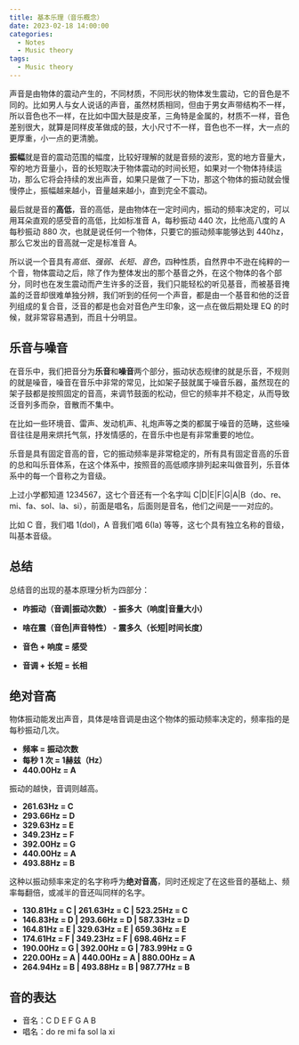 ```yaml
---
title: 基本乐理（音乐概念）
date: 2023-02-18 14:00:00
categories:
  - Notes
  - Music theory
tags:
  - Music theory
---
```


声音是由物体的震动产生的，不同材质，不同形状的物体发生震动，它的音色是不同的。比如男人与女人说话的声音，虽然材质相同，但由于男女声带结构不一样，所以音色也不一样，在比如中国大鼓是皮革，三角特是金属的，材质不一样，音色差别很大，就算是同样皮革做成的鼓，大小尺寸不一样，音色也不一样，大一点的更厚重，小一点的更清脆。

<!-- more -->

**振幅**就是音的震动范围的幅度，比较好理解的就是音频的波形，宽的地方音量大，窄的地方音量小，音的长短取决于物体震动的时间长短，如果对一个物体持续运功，那么它将会持续的发出声音，如果只是做了一下功，那这个物体的振动就会慢慢停止，振幅越来越小，音量越来越小，直到完全不震动。

最后就是音的**高低**，音的高低，是由物体在一定时间内，振动的频率决定的，可以用耳朵直观的感受音的高低，比如标准音 A，每秒振动 440 次，比他高八度的 A 每秒振动 880 次，也就是说任何一个物体，只要它的振动频率能够达到 440hz，那么它发出的音高就一定是标准音 A。

所以说一个音具有*高低、强弱、长短、音色*，四种性质，自然界中不逊在纯粹的一个音，物体震动之后，除了作为整体发出的那个基音之外，在这个物体的各个部分，同时也在发生震动而产生许多的泛音，我们只能轻松的听见基音，而被基音掩盖的泛音却很难单独分辨，我们听到的任何一个声音，都是由一个基音和他的泛音列组成的复合音，泛音的都是也会对音色产生印象，这一点在做后期处理 EQ 的时候，就非常容易遇到，而且十分明显。


## 乐音与噪音

在音乐中，我们把音分为**乐音**和**噪音**两个部分，振动状态规律的就是乐音，不规则的就是噪音，噪音在音乐中非常的常见，比如架子鼓就属于噪音乐器，虽然现在的架子鼓都是按照固定的音高，来调节鼓面的松动，但它的频率并不稳定，从而导致泛音列多而杂，音散而不集中。

在比如一些环境音、雷声、发动机声、礼炮声等之类的都属于噪音的范畴，这些噪音往往是用来烘托气氛，抒发情感的，在音乐中也是有非常重要的地位。

乐音是具有固定音高的音，它的振动频率是非常稳定的，所有具有固定音高的乐音的总和叫乐音体系，在这个体系中，按照音的高低顺序排列起来叫做音列，乐音体系中的每一个音称之为音级。

上过小学都知道 1234567，这七个音还有一个名字叫 C|D|E|F|G|A|B（do、re、mi、fa、sol、la、si），前面是唱名，后面则是音名，他们之间是一一对应的。

比如 C 音，我们唱 1(dol)，A 音我们唱 6(la) 等等，这七个具有独立名称的音级，叫基本音级。

## 总结

总结音的出现的基本原理分析为四部分：

- **咋振动（音调|振动次数） - 振多大（响度|音量大小）**

- **啥在震（音色|声音特性） - 震多久（长短|时间长度）**

- **音色 + 响度 = 感受**
- **音调 + 长短 = 长相**

## 绝对音高

物体振动能发出声音，具体是啥音调是由这个物体的振动频率决定的，频率指的是每秒振动几次。 

- **频率 = 振动次数**
- **每秒 1 次 = 1赫兹（Hz）**
- **440.00Hz = A**


振动的越快，音调则越高。

- **261.63Hz = C**
- **293.66Hz = D**
- **329.63Hz = E**
- **349.23Hz = F**
- **392.00Hz = G**
- **440.00Hz = A**
- **493.88Hz = B**

这种以振动频率来定的名字称呼为**绝对音高**，同时还规定了在这些音的基础上、频率每翻倍，或减半的音还叫同样的名字。

- **130.81Hz = C | 261.63Hz = C | 523.25Hz = C**
- **146.83Hz = D | 293.66Hz = D | 587.33Hz = D**
- **164.81Hz = E | 329.63Hz = E | 659.36Hz = E**
- **174.61Hz = F | 349.23Hz = F | 698.46Hz = F**
- **190.00Hz = G | 392.00Hz = G | 783.99Hz = G**
- **220.00Hz = A | 440.00Hz = A | 880.00Hz = A**
- **264.94Hz = B | 493.88Hz = B | 987.77Hz = B** 

## 音的表达

- 音名：C D E F G A B
- 唱名：do re mi fa sol la xi

